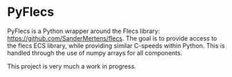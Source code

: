 # PyFlecs
PyFlecs is a Python wrapper around the Flecs library: 
https://github.com/SanderMertens/flecs. The goal is to provide access to the 
flecs ECS library, while providing similar C-speeds within Python. This is
handled through the use of numpy arrays for all components.

This project is very much a work in progress.